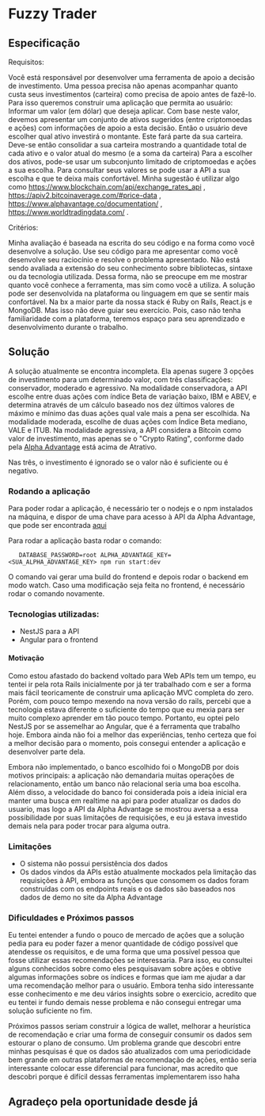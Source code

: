 # Fuzzy Trader
## Especificação

Requisitos:

   Você está responsável por desenvolver uma ferramenta de apoio a decisão de investimento. Uma pessoa precisa não apenas acompanhar quanto custa seus investimentos (carteira) como precisa de apoio antes de fazê-lo.
   Para isso queremos construir uma aplicação que permita ao usuário:
Informar um valor (em dólar) que deseja aplicar.
Com base neste valor, devemos apresentar um conjunto de ativos sugeridos (entre criptomoedas e ações) com informações de apoio a esta decisão.
Então o usuário deve escolher qual ativo investirá o montante. Este fará parte da sua carteira.
Deve-se então consolidar a sua carteira mostrando a quantidade total de cada ativo e o valor atual do mesmo (e a soma da carteira)
  Para a escolher dos ativos, pode-se usar um subconjunto limitado de criptomoedas e ações a sua escolha. Para consultar seus valores se pode usar a API a sua escolha e que te deixa mais confortável. Minha sugestão é utilizar algo como https://www.blockchain.com/api/exchange_rates_api , https://apiv2.bitcoinaverage.com/#price-data , https://www.alphavantage.co/documentation/ , https://www.worldtradingdata.com/ .

Critérios:

   Minha avaliação é baseada na escrita do seu código e na forma como você desenvolve a solução. Use seu código para me apresentar como você desenvolve seu raciocínio e resolve o problema apresentado.
   Não está sendo avaliada a extensão do seu conhecimento sobre bibliotecas, sintaxe ou da tecnologia utilizada. Dessa forma, não se preocupe em me mostrar quanto você conhece a ferramenta, mas sim como você a utiliza.
   A solução pode ser desenvolvida na plataforma ou linguagem em que se sentir mais confortável. Na bx a maior parte da nossa stack é Ruby on Rails, React.js e MongoDB. Mas isso não deve guiar seu exercício. Pois, caso não tenha familiaridade com a plataforma, teremos espaço para seu aprendizado e desenvolvimento durante o trabalho.

## Solução

A solução atualmente se encontra incompleta. Ela apenas sugere 3 opções de investimento para um determinado valor, com três classificações: conservador, moderado e agressivo. Na modalidade conservadora, a API escolhe entre duas ações com índice Beta de variação baixo, IBM e ABEV, e determina através de um cálculo baseado nos dez últimos valores de máximo e mínimo das duas ações qual vale mais a pena ser escolhida. Na modalidade moderada, escolhe de duas ações com Índice Beta mediano, VALE e ITUB. Na modalidade agressiva, a API considera a Bitcoin como valor de investimento, mas apenas se o "Crypto Rating", conforme dado pela [Alpha Advantage](https://www.alphavantage.co/documentation/#crypto-ratings) está acima de Atrativo.

Nas três, o investimento é ignorado se o valor não é suficiente ou é negativo.

### Rodando a aplicação

Para poder rodar a aplicação, é necessário ter o nodejs e o npm instalados na máquina, e dispor de uma chave para acesso à API da Alpha Advantage, que pode ser encontrada [aqui](https://www.alphavantage.co/support/#api-key)

Para rodar a aplicação basta rodar o comando:
```
   DATABASE_PASSWORD=root ALPHA_ADVANTAGE_KEY=<SUA_ALPHA_ADVANTAGE_KEY> npm run start:dev
```

O comando vai gerar uma build do frontend e depois rodar o backend em modo watch. Caso uma modificação seja feita no frontend, é necessário rodar o comando novamente.

### Tecnologias utilizadas:

- NestJS para a API
- Angular para o frontend

#### Motivação
Como estou afastado do backend voltado para Web APIs tem um tempo, eu tentei ir pela rota Rails inicialmente por já ter trabalhado com e ser a forma mais fácil teoricamente de construir uma aplicação MVC completa do zero. Porém, com pouco tempo mexendo na nova versão do rails, percebi que a tecnologia estava diferente o suficiente do tempo que eu mexia para ser muito complexo aprender em tão pouco tempo. Portanto, eu optei pelo NestJS por se assemelhar ao Angular, que é a ferramenta que trabalho hoje. Embora ainda não foi a melhor das experiências, tenho certeza que foi a melhor decisão para o momento, pois consegui entender a aplicação e desenvolver parte dela.

Embora não implementado, o banco escolhido foi o MongoDB por dois motivos principais: a aplicação não demandaria muitas operações de relacionamento, então um banco não relacional seria uma boa escolha. Além disso, a velocidade do banco foi considerada pois a ideia inicial era manter uma busca em realtime na api para poder atualizar os dados do usuario, mas logo a API da Alpha Advantage se mostrou aversa a essa possibilidade por suas limitações de requisições, e eu já estava investido demais nela para poder trocar para alguma outra.

### Limitações

 - O sistema não possui persistência dos dados
 - Os dados vindos da APIs estão atualmente mockados pela limitação das requisições à API, embora as funções que consomem os dados foram construídas com os endpoints reais e os dados são baseados nos dados de demo no site da Alpha Advantage

### Dificuldades e Próximos passos
Eu tentei entender a fundo o pouco de mercado de ações que a solução pedia para eu poder fazer a menor quantidade de código possível que atendesse os requisitos, e de uma forma que uma possível pessoa que fosse utilizar essas recomendações se interessaria. Para isso, eu consultei alguns conhecidos sobre como eles pesquisavam sobre ações e obtive algumas informações sobre os índices e formas que iam me ajudar a dar uma recomendação melhor para o usuário. Embora tenha sido interessante esse conhecimento e me deu vários insights sobre o exercicio, acredito que eu tentei ir fundo demais nesse problema e não consegui entregar uma solução suficiente no fim.

Próximos passos seriam construir a lógica de wallet, melhorar a heurística de recomendação e criar uma forma de conseguir consumir os dados sem estourar o plano de consumo. Um problema grande que descobri entre minhas pesquisas é que os dados são atualizados com uma periodicidade bem grande em outras plataformas de recomendação de ações, então seria interessante colocar esse diferencial para funcionar, mas acredito que descobri porque é difícil dessas ferramentas implementarem isso haha

## Agradeço pela oportunidade desde já